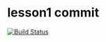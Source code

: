# lesson1 commit

[![Build Status](http://localhost:8080/job/lesson1/badge/icon)](http://localhost:8080/job/lesson1/)


